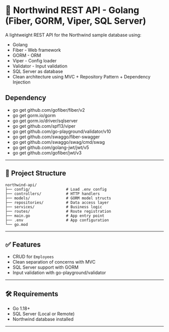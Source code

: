 # 📘 Northwind REST API - Golang (Fiber, GORM, Viper, SQL Server)

A lightweight REST API for the Northwind sample database using:

- Golang
- Fiber - Web framework
- GORM - ORM
- Viper - Config loader
- Validator - Input validation
- SQL Server as database
- Clean architecture using MVC + Repository Pattern + Dependency Injection

## Dependency
- go get github.com/gofiber/fiber/v2 
- go get gorm.io/gorm 
- go get gorm.io/driver/sqlserver 
- go get github.com/spf13/viper 
- go get github.com/go-playground/validator/v10
- go get github.com/swaggo/fiber-swagger
- go get github.com/swaggo/swag/cmd/swag
- go get github.com/golang-jwt/jwt/v5
- go get github.com/gofiber/jwt/v3
---

## 📁 Project Structure
````
northwind-api/
├── config/                # Load .env config
├── controllers/           # HTTP handlers
├── models/                # GORM model structs
├── repositories/          # Data access layer
├── services/              # Business logic
├── routes/                # Route registration
├── main.go                # App entry point
├── .env                   # App configuration
└── go.mod
````
---

## ✅ Features

- CRUD for `Employees`
- Clean separation of concerns with MVC
- SQL Server support with GORM
- Input validation with go-playground/validator

---

## 🛠️ Requirements

- Go 1.18+
- SQL Server (Local or Remote)
- Northwind database installed

---